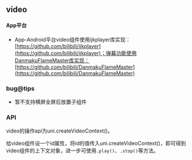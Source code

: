 ## video

<!-- UTSCOMJSON.video.description -->

<!-- UTSCOMJSON.video.attrubute -->

<!-- UTSCOMJSON.video.event -->

<!-- UTSCOMJSON.video.compatibility -->

#### App平台  
- App-Android平台video组件使用ijkplayer库实现：[https://github.com/bilibili/ijkplayer](https://github.com/bilibili/ijkplayer)；弹幕功能使用DanmakuFlameMaster库实现：[https://github.com/bilibili/DanmakuFlameMaster](https://github.com/bilibili/DanmakuFlameMaster)    

### bug@tips  
- 暂不支持横屏全屏后放置子组件

<!-- UTSCOMJSON.video.reference -->

### API

video的操作api为uni.createVideoContext()。

给video组件设一个id属性，将id的值传入uni.createVideoContext()，即可得到video组件的上下文对象，进一步可使用`.play()`、`.stop()`等方法。